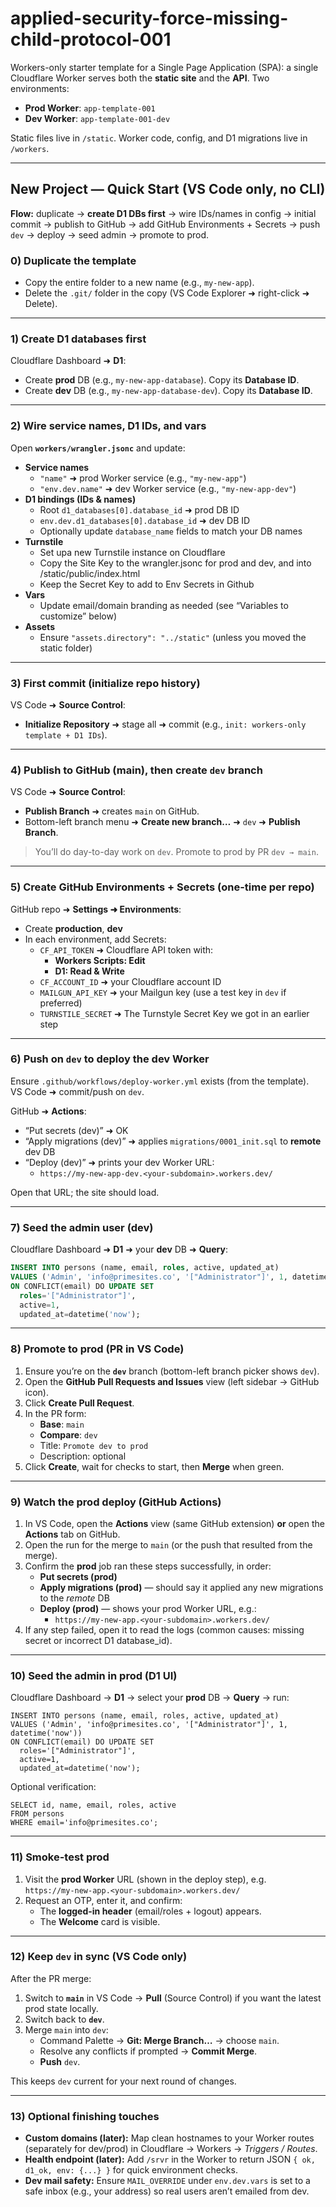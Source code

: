 # applied-security-force-missing-child-protocol-001

Workers-only starter template for a Single Page Application (SPA): a single Cloudflare Worker serves both the **static site** and the **API**. Two environments:

- **Prod Worker**: `app-template-001`
- **Dev Worker**: `app-template-001-dev`

Static files live in `/static`. Worker code, config, and D1 migrations live in `/workers`.

---

## New Project — Quick Start (VS Code only, no CLI)

**Flow:** duplicate → **create D1 DBs first** → wire IDs/names in config → initial commit → publish to GitHub → add GitHub Environments + Secrets → push `dev` → deploy → seed admin → promote to prod.

### 0) Duplicate the template
- Copy the entire folder to a new name (e.g., `my-new-app`).
- Delete the `.git/` folder in the copy (VS Code Explorer ➜ right-click ➜ Delete).

---

### 1) Create D1 databases **first**
Cloudflare Dashboard ➜ **D1**:
- Create **prod** DB (e.g., `my-new-app-database`). Copy its **Database ID**.
- Create **dev** DB (e.g., `my-new-app-database-dev`). Copy its **Database ID**.

---

### 2) Wire service names, D1 IDs, and vars
Open **`workers/wrangler.jsonc`** and update:
- **Service names**
  - `"name"` ➜ prod Worker service (e.g., `"my-new-app"`)
  - `"env.dev.name"` ➜ dev Worker service (e.g., `"my-new-app-dev"`)
- **D1 bindings (IDs & names)**
  - Root `d1_databases[0].database_id` ➜ prod DB ID
  - `env.dev.d1_databases[0].database_id` ➜ dev DB ID
  - Optionally update `database_name` fields to match your DB names
- **Turnstile**
  - Set upa new Turnstile instance on Cloudflare 
  - Copy the Site Key to the wrangler.jsonc for prod and dev, and into /static/public/index.html
  - Keep the Secret Key to add to Env Secrets in Github
- **Vars**
  - Update email/domain branding as needed (see “Variables to customize” below)
- **Assets**
  - Ensure `"assets.directory": "../static"` (unless you moved the static folder)

---

### 3) First commit (initialize repo history)
VS Code ➜ **Source Control**:
- **Initialize Repository** ➜ stage all ➜ commit (e.g., `init: workers-only template + D1 IDs`).

---

### 4) Publish to GitHub (main), then create `dev` branch
VS Code ➜ **Source Control**:
- **Publish Branch** ➜ creates `main` on GitHub.
- Bottom-left branch menu ➜ **Create new branch…** ➜ `dev` ➜ **Publish Branch**.

> You’ll do day-to-day work on `dev`. Promote to prod by PR `dev → main`.

---

### 5) Create GitHub **Environments** + **Secrets** (one-time per repo)
GitHub repo ➜ **Settings ➜ Environments**:
- Create **production**, **dev**
- In each environment, add Secrets:
  - `CF_API_TOKEN` ➜ Cloudflare API token with:
    - **Workers Scripts: Edit**
    - **D1: Read & Write**
  - `CF_ACCOUNT_ID` ➜ your Cloudflare account ID
  - `MAILGUN_API_KEY` ➜ your Mailgun key (use a test key in `dev` if preferred)
  - `TURNSTILE_SECRET` ➜ The Turnstyle Secret Key we got in an earlier step

---

### 6) Push on `dev` to deploy the dev Worker
Ensure `.github/workflows/deploy-worker.yml` exists (from the template).  
VS Code ➜ commit/push on `dev`.

GitHub ➜ **Actions**:
- “Put secrets (dev)” ➜ OK
- “Apply migrations (dev)” ➜ applies `migrations/0001_init.sql` to **remote** dev DB
- “Deploy (dev)” ➜ prints your dev Worker URL:
  - `https://my-new-app-dev.<your-subdomain>.workers.dev/`

Open that URL; the site should load.

---

### 7) Seed the admin user (dev)
Cloudflare Dashboard ➜ **D1** ➜ your **dev** DB ➜ **Query**:
```sql
INSERT INTO persons (name, email, roles, active, updated_at)
VALUES ('Admin', 'info@primesites.co', '["Administrator"]', 1, datetime('now'))
ON CONFLICT(email) DO UPDATE SET
  roles='["Administrator"]',
  active=1,
  updated_at=datetime('now');
```

---

### 8) Promote to prod (PR in VS Code)

1. Ensure you’re on the **`dev`** branch (bottom-left branch picker shows `dev`).
2. Open the **GitHub Pull Requests and Issues** view (left sidebar → GitHub icon).
3. Click **Create Pull Request**.
4. In the PR form:
   - **Base**: `main`
   - **Compare**: `dev`
   - Title: `Promote dev to prod`
   - Description: optional
5. Click **Create**, wait for checks to start, then **Merge** when green.

---

### 9) Watch the prod deploy (GitHub Actions)

1. In VS Code, open the **Actions** view (same GitHub extension) **or** open the **Actions** tab on GitHub.
2. Open the run for the merge to `main` (or the push that resulted from the merge).
3. Confirm the **prod** job ran these steps successfully, in order:
   - **Put secrets (prod)**
   - **Apply migrations (prod)** — should say it applied any new migrations to the *remote* DB
   - **Deploy (prod)** — shows your prod Worker URL, e.g.:
     - `https://my-new-app.<your-subdomain>.workers.dev/`
4. If any step failed, open it to read the logs (common causes: missing secret or incorrect D1 database_id).

---

### 10) Seed the admin in prod (D1 UI)

Cloudflare Dashboard → **D1** → select your **prod** DB → **Query** → run:

    INSERT INTO persons (name, email, roles, active, updated_at)
    VALUES ('Admin', 'info@primesites.co', '["Administrator"]', 1, datetime('now'))
    ON CONFLICT(email) DO UPDATE SET
      roles='["Administrator"]',
      active=1,
      updated_at=datetime('now');

Optional verification:

    SELECT id, name, email, roles, active
    FROM persons
    WHERE email='info@primesites.co';

---

### 11) Smoke-test prod

1. Visit the **prod Worker** URL (shown in the deploy step), e.g.  
   `https://my-new-app.<your-subdomain>.workers.dev/`
2. Request an OTP, enter it, and confirm:
   - The **logged-in header** (email/roles + logout) appears.
   - The **Welcome** card is visible.

---

### 12) Keep `dev` in sync (VS Code only)

After the PR merge:

1. Switch to **`main`** in VS Code → **Pull** (Source Control) if you want the latest prod state locally.
2. Switch back to **`dev`**.
3. Merge `main` into `dev`:
   - Command Palette → **Git: Merge Branch…** → choose `main`.
   - Resolve any conflicts if prompted → **Commit Merge**.
   - **Push** `dev`.

This keeps `dev` current for your next round of changes.

---

### 13) Optional finishing touches

- **Custom domains (later):** Map clean hostnames to your Worker routes (separately for dev/prod) in Cloudflare → Workers → *Triggers / Routes*.
- **Health endpoint (later):** Add `/srvr` in the Worker to return JSON `{ ok, d1_ok, env: {...} }` for quick environment checks.
- **Dev mail safety:** Ensure `MAIL_OVERRIDE` under `env.dev.vars` is set to a safe inbox (e.g., your address) so real users aren’t emailed from dev.